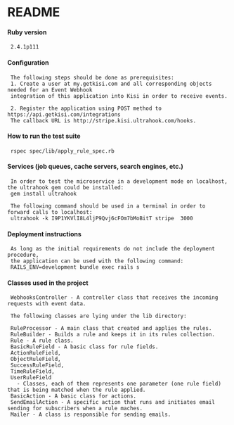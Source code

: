 # README

#### Ruby version
     2.4.1p111

#### Configuration
     The following steps should be done as prerequisites:
     1. Create a user at my.getkisi.com and all corresponding objects needed for an Event Webhook
     integration of this application into Kisi in order to receive events.
     
     2. Register the application using POST method to https://api.getkisi.com/integrations
     The callback URL is http://stripe.kisi.ultrahook.com/hooks.
     
#### How to run the test suite
     rspec spec/lib/apply_rule_spec.rb

#### Services (job queues, cache servers, search engines, etc.)
     In order to test the microservice in a development mode on localhost, the ultrahook gem could be installed:
     gem install ultrahook
  
     The following command should be used in a terminal in order to forward calls to localhost:
     ultrahook -k I9P1YKVlI8L4ljP9Qvj6cFOm7bMoBitT stripe  3000
  
#### Deployment instructions
     As long as the initial requirements do not include the deployment procedure, 
     the application can be used with the following command:
     RAILS_ENV=development bundle exec rails s
  
#### Classes used in the project
     WebhooksController - A controller class that receives the incoming requests with event data. 
     
     The following classes are lying under the lib directory: 
     
     RuleProcessor - A main class that created and applies the rules.
     RuleBuilder - Builds a rule and keeps it in its rules collection.
     Rule - A rule class.
     BasicRuleField - A basic class for rule fields.
     ActionRuleField,
     ObjectRuleField,
     SuccessRuleField,
     TimeRuleField,
     UserRuleField 
       - Classes, each of them represents one parameter (one rule field) that is being matched when the rule applied. 
     BasicAction - A basic class for actions.
     SendEmailAction - A specific action that runs and initiates email sending for subscribers when a rule maches. 
     Mailer - A class is responsible for sending emails.
